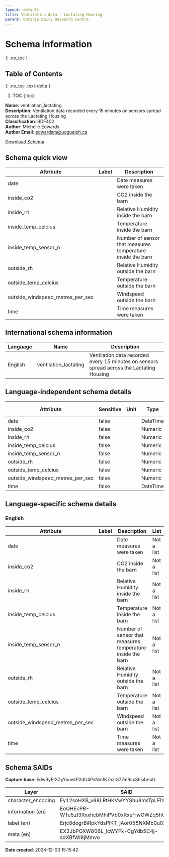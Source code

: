 ```yaml
---
layout: default  
title: Ventilation data - Lactating Housing 
parent: Ontario Dairy Research Centre 
---
```


# Schema information
{: .no_toc }

## Table of Contents
{: .no_toc .text-delta }

1. TOC
{:toc}

**Name**: ventilation_lactating  
**Description**: Ventilation data recorded every 15 minutes on sensors spread across the Lactating Housing  
**Classification**: RDF402  
**Author**: Michelle Edwards  
**Author Email**: edwardsm@uoguelph.ca  

[Download Schema](Schema_Ventilation_Lactating_Housing.zip)

## Schema quick view

| Attribute | Label | Description |
| --- | --- | --- |
| date |  | Date measures were taken |
| inside_co2 |  | CO2 inside the barn |
| inside_rh |  | Relative Humidity inside the barn |
| inside_temp_celcius |  | Temperature inside the barn |
| inside_temp_sensor_n |  | Number of sensor that measures temperature inside the barn |
| outside_rh |  | Relative Humidity outside the barn |
| outside_temp_celcius |  | Temperature outside the barn |
| outside_windspeed_metres_per_sec |  | Windspeed outside the barn |
| time |  | Time measures were taken |

## International schema information

| Language | Name | Description |
| --- | --- | --- |
| English | ventilation_lactating | Ventilation data recorded every 15 minutes on sensors spread across the Lactating Housing |

## Language-independent schema details

| Attribute | Sensitive | Unit | Type | Character encoding |
| --- | --- | --- | --- | --- |
| date | false |  | DateTime | utf-8 |
| inside_co2 | false |  | Numeric | utf-8 |
| inside_rh | false |  | Numeric | utf-8 |
| inside_temp_celcius | false |  | Numeric | utf-8 |
| inside_temp_sensor_n | false |  | Numeric | utf-8 |
| outside_rh | false |  | Numeric | utf-8 |
| outside_temp_celcius | false |  | Numeric | utf-8 |
| outside_windspeed_metres_per_sec | false |  | Numeric | utf-8 |
| time | false |  | DateTime | utf-8 |

## Language-specific schema details

### English

| Attribute | Label | Description | List |
| --- | --- | --- | --- |
| date |  | Date measures were taken | Not a list |
| inside_co2 |  | CO2 inside the barn | Not a list |
| inside_rh |  | Relative Humidity inside the barn | Not a list |
| inside_temp_celcius |  | Temperature inside the barn | Not a list |
| inside_temp_sensor_n |  | Number of sensor that measures temperature inside the barn | Not a list |
| outside_rh |  | Relative Humidity outside the barn | Not a list |
| outside_temp_celcius |  | Temperature outside the barn | Not a list |
| outside_windspeed_metres_per_sec |  | Windspeed outside the barn | Not a list |
| time |  | Time measures were taken | Not a list |

## Schema SAIDs

**Capture base**: EdwRyEtXZyYouekP2dU4PxNmfK7nzr877mRcxShs4moU

| Layer | SAID |
| --- | --- |
| character_encoding | Ey12soHXB_v88LRtHKVwYYSbu8msTpLFlYFgR1Tlo1rY |
| information (en) | EoQHEcPB-WTu5zI3RxxhcbMhiPVb0xRxeFiwOWZq5hUY |
| label (en) | Erjc8dogrBiRpkYdsPlKT_jAor055NXMb0u0Z1w-4J0E |
| meta (en) | EX2JbPOXW806L_lcWYFk-CgYdb5C4j-sdXBfWI8jMmvo |

**Date created**: 2024-12-03 15:15:42

